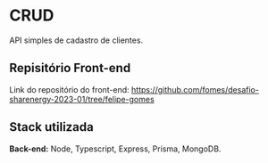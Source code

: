 # CRUD

API simples de cadastro de clientes.

## Repisitório Front-end

Link do repositório do front-end: https://github.com/fomes/desafio-sharenergy-2023-01/tree/felipe-gomes

## Stack utilizada

**Back-end:** Node, Typescript, Express, Prisma, MongoDB.
